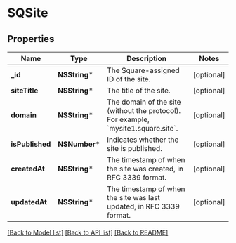# SQSite

## Properties
Name | Type | Description | Notes
------------ | ------------- | ------------- | -------------
**_id** | **NSString*** | The Square-assigned ID of the site. | [optional] 
**siteTitle** | **NSString*** | The title of the site. | [optional] 
**domain** | **NSString*** | The domain of the site (without the protocol). For example, &#x60;mysite1.square.site&#x60;. | [optional] 
**isPublished** | **NSNumber*** | Indicates whether the site is published. | [optional] 
**createdAt** | **NSString*** | The timestamp of when the site was created, in RFC 3339 format. | [optional] 
**updatedAt** | **NSString*** | The timestamp of when the site was last updated, in RFC 3339 format. | [optional] 

[[Back to Model list]](../README.md#documentation-for-models) [[Back to API list]](../README.md#documentation-for-api-endpoints) [[Back to README]](../README.md)


